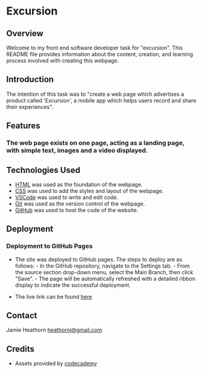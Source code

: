 # Excursion

## Overview

Welcome to my front end software developer task for "excursion". This README file provides information about the content, creation, and learning process involved with creating this webpage.

## Introduction

The intention of this task was to "create a web page which advertises a product called 'Excursion', a mobile app which helps users record and share their experiences".

## Features

### The web page exists on one page, acting as a landing page, with simple text, images and a video displayed.

## Technologies Used

- [HTML](https://developer.mozilla.org/en-US/docs/Web/HTML) was used as the foundation of the webpage.
- [CSS](https://developer.mozilla.org/en-US/docs/Web/CSS) was used to add the styles and layout of the webpage.
- [VSCode](https://code.visualstudio.com/) was used to write and edit code.
- [Git](https://git-scm.com/) was used as the version control of the webpage.
- [GitHub](https://github.com/) was used to host the code of the website.

## Deployment

### Deployment to GitHub Pages

- The site was deployed to GitHub pages. The steps to deploy are as follows: - In the GitHub repository, navigate to the Settings tab. - From the source section drop-down menu, select the Main Branch, then click "Save". - The page will be automatically refreshed with a detailed ribbon display to indicate the successful deployment.

- The live link can be found [here](https://heathornj.github.io/excursion/)

## Contact

Jamie Heathorn
[heathornj@gmail.com](mailto:heathornj@gmail.com)

## Credits

- Assets provided by [codecademy](https://www.codecademy.com/)
